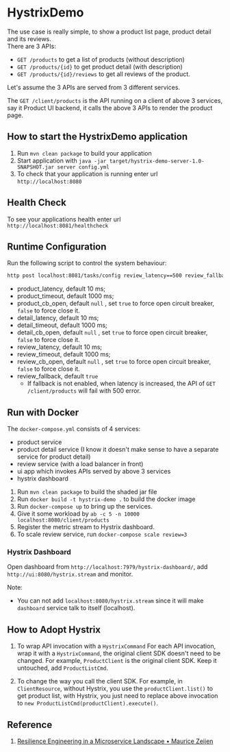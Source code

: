 # HystrixDemo
The use case is really simple, to show a product list page, product detail and its reviews.  
There are 3 APIs:
* `GET /products` to get a list of products (without description)
* `GET /products/{id}` to get product detail (with description)
* `GET /products/{id}/reviews` to get all reviews of the product.

Let's assume the 3 APIs are served from 3 different services.
 
 The `GET /client/products` is the API running on a client of above 3 services, say it Product UI backend, 
 it calls the above 3 APIs to render the product page. 

## How to start the HystrixDemo application

1. Run `mvn clean package` to build your application
1. Start application with `java -jar target/hystrix-demo-server-1.0-SNAPSHOT.jar server config.yml`
1. To check that your application is running enter url `http://localhost:8080`

## Health Check

To see your applications health enter url `http://localhost:8081/healthcheck`

## Runtime Configuration

Run the following script to control the system behaviour:
```bash
http post localhost:8081/tasks/config review_latency==500 review_fallback==false
```

* product_latency, default 10 ms;
* product_timeout, default 1000 ms;
* product_cb_open, default `null` , set `true` to force open circuit breaker, `false` to force close it.
* detail_latency, default 10 ms;
* detail_timeout, default 1000 ms;
* detail_cb_open, default `null` , set `true` to force open circuit breaker, `false` to force close it.
* review_latency, default 10 ms;
* review_timeout, default 1000 ms;
* review_cb_open, default `null` , set `true` to force open circuit breaker, `false` to force close it.
* review_fallback, default `true`
    - If fallback is not enabled, when latency is increased, the API of `GET /client/products` will fail with 500 error.


## Run with Docker
The `docker-compose.yml` consists of 4 services:
* product service
* product detail service (I know it doesn't make sense to have a separate service for product detail)
* review service (with a load balancer in front)
* ui app which invokes APIs served by above 3 services
* hystrix dashboard

1. Run `mvn clean package` to build the shaded jar file
1. Run `docker build -t hystrix-demo .` to build the docker image
1. Run `docker-compose up` to bring up the services.
1. Give it some workload by `ab -c 5 -n 10000 localhost:8080/client/products`
1. Register the metric stream to Hystrix dashboard.
1. To scale review service, run `docker-compose scale review=3`


### Hystrix Dashboard
Open dashboard from `http://localhost:7979/hystrix-dashboard/`, add `http://ui:8080/hystrix.stream` and monitor.

Note:
 - You can not add `localhost:8080/hystrix.stream` since it will make `dashboard` service talk to itself (localhost).

## How to Adopt Hystrix
1. To wrap API invocation with a `HystrixCommand` 
For each API invocation, wrap it with a `HystrixCommand`, the original client SDK doesn't need to be changed.
For example, `ProductClient` is the original client SDK. Keep it untouched, add `ProductListCmd`.

1. To change the way you call the client SDK.
For example, in `ClientResource`, without Hystrix, you use the `productClient.list()` to get product list, 
with Hystrix, you just need to replace above invocation to `new ProductListCmd(productClient).execute()`.


## Reference
1. [Resilience Engineering in a Microservice Landscape • Maurice Zeijen](https://www.youtube.com/watch?v=Rduky8rzTwc&t=514s)